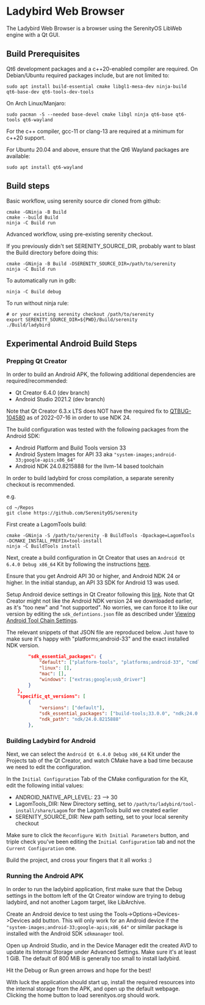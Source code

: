 # Ladybird Web Browser

The Ladybird Web Browser is a browser using the SerenityOS LibWeb engine with a Qt GUI.

## Build Prerequisites

Qt6 development packages and a c++20-enabled compiler are required. On Debian/Ubuntu required packages include, but are not limited to:

```
sudo apt install build-essential cmake libgl1-mesa-dev ninja-build qt6-base-dev qt6-tools-dev-tools
```

On Arch Linux/Manjaro:

```
sudo pacman -S --needed base-devel cmake libgl ninja qt6-base qt6-tools qt6-wayland
```

For the c++ compiler, gcc-11 or clang-13 are required at a minimum for c++20 support.

For Ubuntu 20.04 and above, ensure that the Qt6 Wayland packages are available:

```
sudo apt install qt6-wayland
```


## Build steps

Basic workflow, using serenity source dir cloned from github:

```
cmake -GNinja -B Build
cmake --build Build
ninja -C Build run
```

Advanced workflow, using pre-existing serenity checkout.

If you previously didn't set SERENITY_SOURCE_DIR, probably want to blast the Build directory before doing this:

```
cmake -GNinja -B Build -DSERENITY_SOURCE_DIR=/path/to/serenity
ninja -C Build run
```

To automatically run in gdb:
```
ninja -C Build debug
```

To run without ninja rule:
```
# or your existing serenity checkout /path/to/serenity
export SERENITY_SOURCE_DIR=${PWD}/Build/serenity
./Build/ladybird
```

## Experimental Android Build Steps

### Prepping Qt Creator

In order to build an Android APK, the following additional dependencies are required/recommended:

* Qt Creator 6.4.0 (dev branch)
* Android Studio 2021.2 (dev branch)

Note that Qt Creator 6.3.x LTS does NOT have the required fix to [QTBUG-104580](https://bugreports.qt.io/browse/QTBUG-104580) as of 2022-07-16 in order to use NDK 24.

The build configuration was tested with the following packages from the Android SDK:

* Android Platform and Build Tools version 33
* Android System Images for API 33 aka ``"system-images;android-33;google-apis;x86_64"``
* Android NDK 24.0.8215888 for the llvm-14 based toolchain

In order to build ladybird for cross compilation, a separate serenity checkout is recommended.

e.g.
```
cd ~/Repos
git clone https://github.com/SerenityOS/serenity
```

First create a LagomTools build:

```
cmake -GNinja -S /path/to/serenity -B BuildTools -Dpackage=LagomTools -DCMAKE_INSTALL_PREFIX=tool-install
ninja -C BuildTools install
```

Next, create a build configuration in Qt Creator that uses an ``Android Qt 6.4.0 Debug x86_64`` Kit by following the instructions [here](https://doc.qt.io/qt-6/android-getting-started.html).

Ensure that you get Android API 30 or higher, and Android NDK 24 or higher. In the initial standup, an API 33 SDK for Android 13 was used.

Setup Android device settings in Qt Creator following this [link](https://doc.qt.io/qtcreator/creator-developing-android.html). Note that Qt Creator might not like the Android NDK version 24 we downloaded earlier, as it's "too new" and "not supported". No worries, we can force it to like our version by editing the ``sdk_defintions.json`` file as described under [Viewing Android Tool Chain Settings](https://doc.qt.io/qtcreator/creator-developing-android.html#viewing-android-tool-chain-settings).

The relevant snippets of that JSON file are reproduced below. Just have to make sure it's happy with "platforms;android-33" and the exact installed NDK version.

```json
        "sdk_essential_packages": {
            "default": ["platform-tools", "platforms;android-33", "cmdline-tools;latest"],
            "linux": [],
            "mac": [],
            "windows": ["extras;google;usb_driver"]
        }
    },
    "specific_qt_versions": [
        {
            "versions": ["default"],
            "sdk_essential_packages": ["build-tools;33.0.0", "ndk;24.0.8215888"],
            "ndk_path": "ndk/24.0.8215888"
        },
```


### Building Ladybird for Android

Next, we can select the ``Android Qt 6.4.0 Debug x86_64`` Kit under the Projects tab of the Qt Creator, and watch CMake have a bad time because we need to edit the configuration.

In the ``Initial Configuration`` Tab of the CMake configuration for the Kit, edit the following initial values:

* ANDROID_NATIVE_API_LEVEL: 23 --> 30
* LagomTools_DIR: New Directory setting, set to `/path/to/ladybird/tool-install/share/Lagom` for the LagomTools build we created earlier
* SERENITY_SOURCE_DIR: New path setting, set to your local serenity checkout

Make sure to click the ``Reconfigure With Initial Parameters`` button, and triple check you've been editing the ``Initial Configuration`` tab and not the ``Current Configuration`` one.

Build the project, and cross your fingers that it all works :)

### Running the Android APK

In order to run the ladybird application, first make sure that the Debug settings in the bottom left of the Qt Creator window are trying to debug ladybird, and not another Lagom target, like LibArchive.

Create an Android device to test using the Tools->Options->Devices->Devices add button. This will only work for an Android device if the ``"system-images;android-33;google-apis;x86_64"`` or similar package is installed with the Android SDK ``sdkmanager`` tool.

Open up Android Studio, and in the Device Manager edit the created AVD to update its Internal Storage under Advanced Settings. Make sure it's at least 1 GiB. The default of 800 MiB is generally too small to install ladybird.

Hit the Debug or Run green arrows and hope for the best!

With luck the application should start up, install the required resources into the internal storage from the APK, and open up the default webpage. Clicking the home button to load serenityos.org should work.
